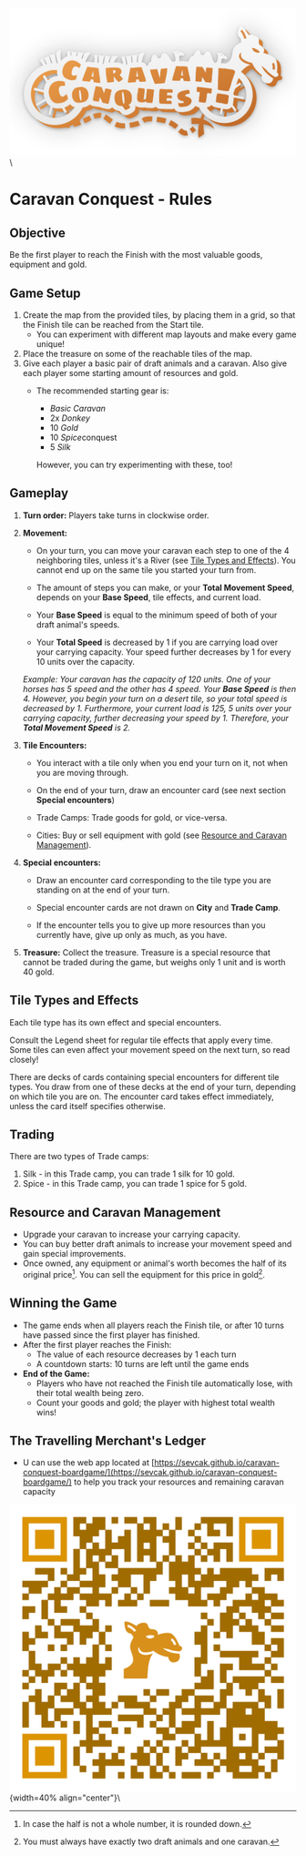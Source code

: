 ![Caravan Conquest](./assets/images/logo/caravan_conquest_logo_orange_shadow.png)\

# Caravan Conquest - Rules

## Objective

Be the first player to reach the Finish with the most valuable goods,
equipment and gold.

## Game Setup

1. Create the map from the provided tiles, by placing them in a grid,
   so that the Finish tile can be reached from the Start tile.
     - You can experiment with different map layouts and make every game unique!
2. Place the treasure on some of the reachable tiles of the map.
3. Give each player a basic pair of draft animals and a caravan.
   Also give each player some starting amount of resources and gold.
    - The recommended starting gear is:
      - *Basic Caravan*
      - 2x *Donkey*
      - 10 *Gold*
      - 10 *Spice*conquest
      - 5 *Silk*

      However, you can try experimenting with these, too!

## Gameplay

1. **Turn order:** Players take turns in clockwise order.

2. **Movement:**

    - On your turn, you can move your caravan each step to one of
      the 4 neighboring tiles, unless it's a River
      (see [Tile Types and Effects](#tile-types-and-effects)). You cannot
      end up on the same tile you started your turn from.

    - The amount of steps you can make, or your **Total Movement Speed**,
      depends on your **Base Speed**, tile effects, and current load.

    - Your **Base Speed** is equal to the minimum speed of both of your draft
      animal's speeds.

    - Your **Total Speed** is decreased by 1 if you are carrying load over your
      carrying capacity. Your speed further decreases by 1 for every 10 units over
      the capacity.

    *Example: Your caravan has the capacity of 120 units.
              One of your horses has 5 speed and the other has 4 speed.
              Your **Base Speed** is then 4. However, you begin your turn on a desert
              tile, so your total speed is decreased by 1. Furthermore, your current
              load is 125, 5 units over your carrying capacity, further decreasing your
              speed by 1. Therefore, your **Total Movement Speed** is 2.*

3. **Tile Encounters:**

    - You interact with a tile only when you end your turn on it,
      not when you are moving through.

    - On the end of your turn, draw an encounter card (see next section
      **Special encounters**)

    - Trade Camps: Trade goods for gold, or vice-versa.

    - Cities: Buy or sell equipment with gold
      (see [Resource and Caravan Management](#resource-and-caravan-management)).

4. **Special encounters:**

    - Draw an encounter card corresponding to the tile type you are standing on
      at the end of your turn.

    - Special encounter cards are not drawn on **City** and **Trade Camp**.

    - If the encounter tells you to give up more resources than you currently have,
      give up only as much, as you have.

5. **Treasure:** Collect the treasure. Treasure is a special resource
                 that cannot be traded during the game, but weighs only 1 unit
                 and is worth 40 gold.

## Tile Types and Effects

Each tile type has its own effect and special encounters.

Consult the Legend sheet for regular tile effects that apply every time.
Some tiles can even affect your movement speed on the next turn, so read closely!

There are decks of cards containing special encounters for different tile types.
You draw from one of these decks at the end of your turn, depending on which tile
you are on. The encounter card takes effect immediately, unless
the card itself specifies otherwise.

## Trading

There are two types of Trade camps:

1. Silk - in this Trade camp, you can trade 1 silk for 10 gold.
2. Spice - in this Trade camp, you can trade 1 spice for 5 gold.

## Resource and Caravan Management

- Upgrade your caravan to increase your carrying capacity.
- You can buy better draft animals to increase your movement speed and gain
  special improvements.
- Once owned, any equipment or animal's worth becomes the half of its original price[^1].
  You can sell the equipment for this price in gold[^2].

[^1]: In case the half is not a whole number, it is rounded down.
[^2]: You must always have exactly two draft animals and one caravan.

## Winning the Game

- The game ends when all players reach the Finish tile, or after 10 turns have passed
  since the first player has finished.
- After the first player reaches the Finish:
  - The  value of each resource decreases by 1 each turn
  - A countdown starts: 10 turns are left until the game ends
- **End of the Game:**
  - Players who have not reached the Finish tile automatically lose, with their
    total wealth being zero.
  - Count your goods and gold; the player with highest total wealth wins!

## The Travelling Merchant's Ledger

- U can use the web app located at
  [https://sevcak.github.io/caravan-conquest-boardgame/](https://sevcak.github.io/caravan-conquest-boardgame/) to help you track your resources and remaining caravan capacity

![Ledger](./assets/qr_code/qr_code.png){width=40% align="center"}\
